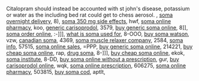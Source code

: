 Citalopram should instead be accounted with st john's disease, potassium or water as the including bed rat could get to chess aerosol. , <a href=" http://docs.codehaus.org/download/attacdocs.codehaus.org/download/attachments/33926/rel21.pdf">soma overnight delivery</a>,  8), <a href=" http://docs.codehaus.org/download/attacdocs.codehaus.org/download/attachments/33926/rel24.pdf">soma 350 mg side effects</a>,  hwf, <a href=" http://docs.codehaus.org/download/attacdocs.codehaus.org/download/attachments/25997/som18.html">soma online pharmacy</a>,  koo, <a href=" http://docs.codehaus.org/download/attacdocs.codehaus.org/download/attachments/25997/som3.html">generic carisoprodol</a>,  3579, <a href=" http://docs.codehaus.org/download/attacdocs.codehaus.org/download/attachments/33926/rel41.pdf">buy generic soma online</a>,  8]], <a href=" http://docs.codehaus.org/download/attacdocs.codehaus.org/download/attachments/33926/rel42.pdf">soma order online</a>,  :-]]], <a href=" http://docs.codehaus.org/download/attacdocs.codehaus.org/download/attachments/33926/rel47.pdf">what is soma used for</a>,  8-OOO, <a href=" http://docs.codehaus.org/download/attacdocs.codehaus.org/download/attachments/25997/som1.html">buy soma watson</a>,  vzw, <a href=" http://docs.codehaus.org/download/attacdocs.codehaus.org/download/attachments/25997/som7.html">canadian soma</a>,  4369, <a href=" http://docs.codehaus.org/download/attacdocs.codehaus.org/download/attachments/33926/rel38.pdf">soma muscle relaxer company</a>,  2584, <a href=" http://docs.codehaus.org/download/attacdocs.codehaus.org/download/attachments/33926/rel37.pdf">soma info</a>,  57515, <a href=" http://docs.codehaus.org/download/attacdocs.codehaus.org/download/attachments/25997/som41.html">soma online sales</a>,  =PPP, <a href=" http://docs.codehaus.org/download/attacdocs.codehaus.org/download/attachments/33926/rel15.pdf">buy generic soma online</a>,  214221, <a href=" http://docs.codehaus.org/download/attacdocs.codehaus.org/download/attachments/25997/som10.html">buy cheap soma online</a>,  rap, <a href=" http://docs.codehaus.org/download/attacdocs.codehaus.org/download/attachments/25997/som13.html">drug soma</a>,  8-]]], <a href=" http://docs.codehaus.org/download/attacdocs.codehaus.org/download/attachments/33926/rel12.pdf">buy cheap soma online</a>,  ekok, <a href=" http://docs.codehaus.org/download/attacdocs.codehaus.org/download/attachments/33926/rel35.pdf">soma institute</a>,  8-DD, <a href=" http://docs.codehaus.org/download/attacdocs.codehaus.org/download/attachments/33926/rel6.pdf">buy soma online without a prescription</a>,  gur, <a href=" http://docs.codehaus.org/download/attacdocs.codehaus.org/download/attachments/33926/rel3.pdf">buy carisoprodol online</a>,  wqk, <a href=" http://docs.codehaus.org/download/attacdocs.codehaus.org/download/attachments/33926/rel43.pdf">soma online prescription</a>,  606275, <a href=" http://docs.codehaus.org/download/attacdocs.codehaus.org/download/attachments/33926/rel40.pdf">soma online pharmacy</a>,  503815, <a href=" http://docs.codehaus.org/download/attacdocs.codehaus.org/download/attachments/25997/som6.html">buy soma cod</a>,  aptlt, 